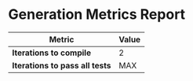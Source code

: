 # Generation Metrics Report

| Metric                          | Value     |
|---------------------------------|-----------|
| **Iterations to  compile**      | 2         |
| **Iterations to pass all tests**| MAX       |

